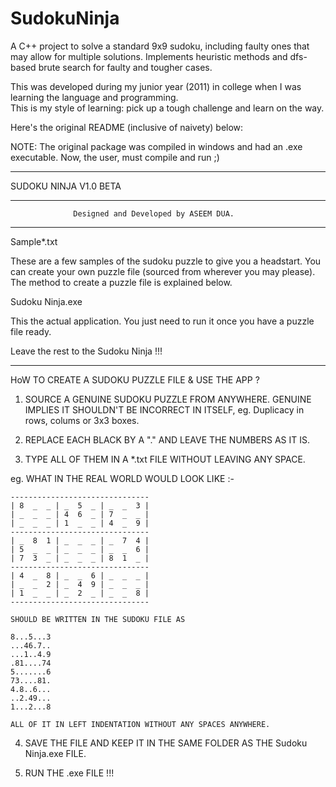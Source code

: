 # SudokuNinja

A C++ project to solve a standard 9x9 sudoku, including faulty ones that may allow for multiple solutions.
Implements heuristic methods and dfs-based brute search for faulty and tougher cases. 

This was developed during my junior year (2011) in college when I was learning the language and programming.  
This is my style of learning: pick up a tough challenge and learn on the way. 

Here's the original README (inclusive of naivety) below: 

NOTE: The original package was compiled in windows and had an .exe executable. Now, the user, must compile and run ;)

*******************************************************************************
SUDOKU NINJA V1.0 BETA
*******************************************************************************
                  Designed and Developed by ASEEM DUA.

*******************************************************************************
Sample*.txt

These are a few samples of the sudoku puzzle to give you a headstart.
You can create your own puzzle file (sourced from wherever you may please).
The method to create a puzzle file is explained below.


Sudoku Ninja.exe

This the actual application. You just need to run it once you have a puzzle 
file ready. 

Leave the rest to the Sudoku Ninja !!! 


******************************************************************************


HoW TO CREATE A SUDOKU PUZZLE FILE & USE THE APP ?

1. SOURCE A GENUINE SUDOKU PUZZLE FROM ANYWHERE. GENUINE IMPLIES IT SHOULDN'T 
   BE INCORRECT IN ITSELF, eg. Duplicacy in rows, colums or 3x3 boxes.

2. REPLACE EACH BLACK BY A "." AND LEAVE THE NUMBERS AS IT IS.

3. TYPE ALL OF THEM IN A *.txt FILE WITHOUT LEAVING ANY SPACE.

eg. WHAT IN THE REAL WORLD WOULD LOOK LIKE :-
	
	-------------------------------
	| 8  _  _ | _  5  _ | _  _  3 |
	| _  _  _ | 4  6  _ | 7  _  _ |
	| _  _  _ | 1  _  _ | 4  _  9 |
	-------------------------------
	| _  8  1 | _  _  _ | _  7  4 |
	| 5  _  _ | _  _  _ | _  _  6 |
	| 7  3  _ | _  _  _ | 8  1  _ |
	-------------------------------
	| 4  _  8 | _  _  6 | _  _  _ |
	| _  _  2 | _  4  9 | _  _  _ |
	| 1  _  _ | _  2  _ | _  _  8 |
	-------------------------------

    SHOULD BE WRITTEN IN THE SUDOKU FILE AS

	8...5...3
	...46.7..
	...1..4.9
	.81....74
	5.......6
	73....81.
	4.8..6...
	..2.49...
	1...2...8
	
    ALL OF IT IN LEFT INDENTATION WITHOUT ANY SPACES ANYWHERE.

4. SAVE THE FILE AND KEEP IT IN THE SAME FOLDER AS THE Sudoku 
   Ninja.exe FILE.

5. RUN THE .exe FILE !!!
		

